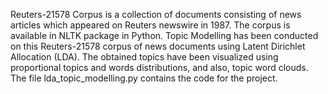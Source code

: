 Reuters-21578 Corpus is a collection of documents consisting of news articles which appeared on Reuters newswire in 1987. The corpus is available in NLTK package in Python. Topic Modelling has been conducted on this Reuters-21578 corpus of news documents using Latent Dirichlet Allocation (LDA). The obtained topics have been visualized using proportional topics and words distributions, and also, topic word clouds. The file lda_topic_modelling.py contains the code for the project.
